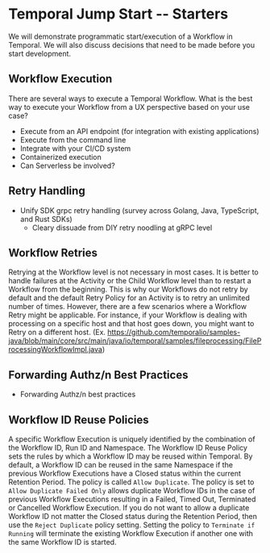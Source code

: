 # Temporal Jump Start -- Starters
We will demonstrate programmatic start/execution of a Workflow in Temporal. We will also discuss decisions that need to be made before you start development. 

## Workflow Execution
There are several ways to execute a Temporal Workflow. What is the best way to execute your Workflow from a UX perspective based on your use case?
* Execute from an API endpoint (for integration with existing applications)
* Execute from the command line
* Integrate with your CI/CD system
* Containerized execution
* Can Serverless be involved?

## Retry Handling
* Unify SDK grpc retry handling (survey across Golang, Java, TypeScript, and Rust SDKs)
    * Cleary dissuade from DIY retry noodling at gRPC level

## Workflow Retries
Retrying at the Workflow level is not necessary in most cases. It is better to handle failures at the Activity or the Child Workflow level than to restart a Workflow from the beginning. This is why our Workflows do not retry by default and the default Retry Policy for an Activity is to retry an unlimited number of times. However, there are a few scenarios where a Workflow Retry might be applicable. For instance, if your Workflow is dealing with processing on a specific host and that host goes down, you might want to Retry on a different host. (Ex. https://github.com/temporalio/samples-java/blob/main/core/src/main/java/io/temporal/samples/fileprocessing/FileProcessingWorkflowImpl.java) 

## Forwarding Authz/n Best Practices
* Forwarding Authz/n best practices

## Workflow ID Reuse Policies
A specific Workflow Execution is uniquely identified by the combination of the Workflow ID, Run ID and Namespace. The Workflow ID Reuse Policy sets the rules by which a Workflow ID may be reused within Temporal. By default, a Workflow ID can be reused in the same Namespace if the previous Workflow Executions have a Closed status within the current Retention Period. The policy is called `Allow Duplicate`. The policy is set to `Allow Duplicate Failed Only` allows duplicate Workflow IDs in the case of previous Workflow Executions resulting in a Failed, Timed Out, Terminated or Cancelled Workflow Execution. If you do not want to allow a duplicate Workflow ID not matter the Closed status during the Retention Period, then use the `Reject Duplicate` policy setting. Setting the policy to `Terminate if Running` will terminate the existing Workflow Execution if another one with the same Workflow ID is started.
